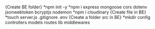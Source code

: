 {Create BE folder} 
    *npm init -y
    *npm i express mongoose cors dotenv jsonwebtoken bcryptjs nodemon
    *npm i cloudinary
{Create file in BE}
    *touch server.js .gitignore .env
{Create a folder src in BE}
    *mkdir config controllers models routes lib middlewares